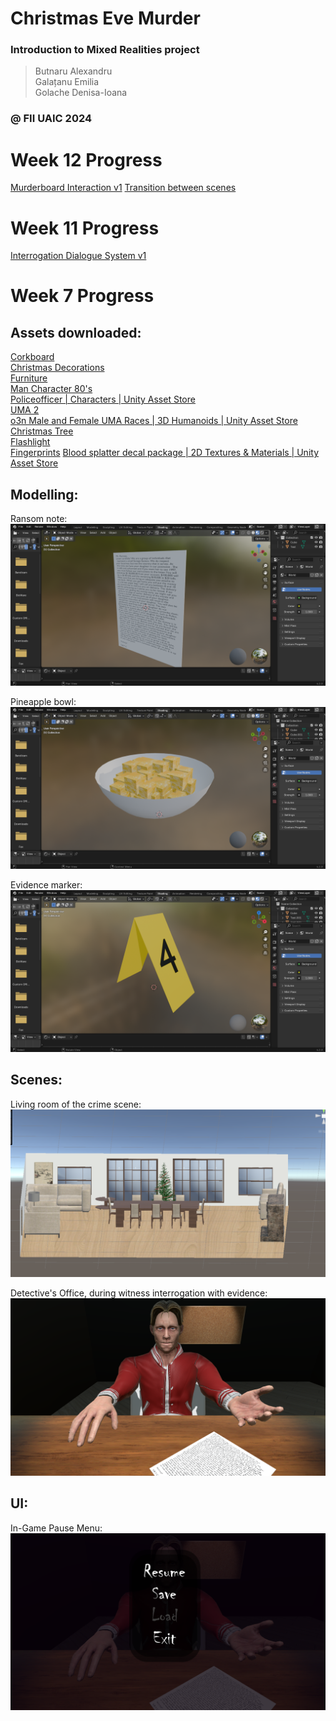 # Christmas Eve Murder

### Introduction to Mixed Realities project

> Butnaru Alexandru\
> Galațanu Emilia\
> Golache Denisa-Ioana

### @ FII UAIC 2024

# Week 12 Progress
[Murderboard Interaction v1](https://youtu.be/0P66ETJ7LRU)
[Transition between scenes](https://youtu.be/g0DdSFh27i8)

# Week 11 Progress
[Interrogation Dialogue System v1](https://youtu.be/ual7n2ilVeM)

# Week 7 Progress
## Assets downloaded:
[Corkboard](https://assetstore.unity.com/packages/3d/props/furniture/corkboard-desk-294674)\
[Christmas Decorations](https://assetstore.unity.com/packages/3d/props/interior/christmas-decoration-props-159202#description)\
[Furniture](https://assetstore.unity.com/packages/3d/props/furniture/big-furniture-pack-7717)\
[Man Character 80's](https://assetstore.unity.com/packages/3d/characters/humanoids/humans/man-character-80-s-273883)\
[Policeofficer | Characters | Unity Asset Store](https://assetstore.unity.com/packages/3d/characters/humanoids/humans/policeofficer-177761)\
[UMA 2](https://assetstore.unity.com/packages/3d/characters/uma-2-35611)\
[o3n Male and Female UMA Races | 3D Humanoids | Unity Asset Store](https://assetstore.unity.com/packages/3d/characters/humanoids/o3n-male-and-female-uma-races-102187)\
[Christmas Tree](https://www.cgtrader.com/items/721106/download-page)\
[Flashlight](https://assetstore.unity.com/packages/3d/props/electronics/flashlight-18972)\
[Fingerprints](https://www.fab.com/listings/901a4547-11f3-41a1-857c-0bed72691b93)
[Blood splatter decal package | 2D Textures & Materials | Unity Asset Store](https://assetstore.unity.com/packages/2d/textures-materials/blood-splatter-decal-package-7518#content)

## Modelling:
Ransom note:
![Ransom Note](Modelling//RansomNote.png)

Pineapple bowl:
![Pineapple Bowl](Modelling//PineappleBowl.png)

Evidence marker:
![Evidence Marker](Modelling//StobokEvidenceMarker.png)

## Scenes:
Living room of the crime scene:
![Living room](SceneImages//LivingRoom.png)

Detective's Office, during witness interrogation with evidence:
![Interrogating witness in office](SceneImages/Interrogation.png)

## UI:
In-Game Pause Menu:
![Interrogation Menu Opened](SceneImages/InterrogationMenuOpened.png)
